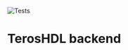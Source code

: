 ![Tests](https://github.com/TerosTechnology/colibri/workflows/Tests/badge.svg?event=push)

# TerosHDL backend
